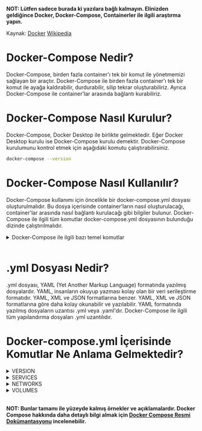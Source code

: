 **NOT: Lütfen sadece burada ki yazılara bağlı kalmayın. Elinizden geldiğince Docker, Docker-Compose, Containerler ile ilgili araştırma yapın.**

Kaynak: [Docker](https://docs.docker.com/) [Wikipedia](https://en.wikipedia.org/wiki/Docker_(software))

# Docker-Compose Nedir?

Docker-Compose, birden fazla container'ı tek bir komut ile yönetmemizi sağlayan bir araçtır. Docker-Compose ile birden fazla container'ı tek bir komut ile ayağa kaldırabilir, durdurabilir, silip tekrar oluşturabiliriz. Ayrıca Docker-Compose ile container'lar arasında bağlantı kurabiliriz.

# Docker-Compose Nasıl Kurulur?

Docker-Compose, Docker Desktop ile birlikte gelmektedir. Eğer Docker Desktop kurulu ise Docker-Compose kurulu demektir. Docker-Compose kurulumunu kontrol etmek için aşağıdaki komutu çalıştırabilirsiniz.

```bash
docker-compose --version
```

# Docker-Compose Nasıl Kullanılır?

Docker-Compose kullanımı için öncelikle bir docker-compose.yml dosyası oluşturulmalıdır. Bu dosya içerisinde container'ların nasıl oluşturulacağı, container'lar arasında nasıl bağlantı kurulacağı gibi bilgiler bulunur. Docker-Compose ile ilgili tüm komutlar docker-compose.yml dosyasının bulunduğu dizinde çalıştırılmalıdır.

<details>
<summary>Docker-Compose ile ilgili bazı temel komutlar</summary>

```bash
docker-compose up # docker-compose.yml dosyasındaki tüm container'ları ayağa kaldırır.

docker-compose up -d # docker-compose.yml dosyasındaki tüm container'ları arka planda ayağa kaldırır.

docker-compose up <container_adı> # docker-compose.yml dosyasındaki <container_adı> container'ını ayağa kaldırır.

docker-compose up -d <container_adı> # docker-compose.yml dosyasındaki <container_adı> container'ını arka planda ayağa kaldırır.

docker-compose down # docker-compose.yml dosyasındaki tüm container'ları durdurur.

docker-compose down <container_adı> # docker-compose.yml dosyasındaki <container_adı> container'ını durdurur.

docker-compose ps # docker-compose.yml dosyasındaki container'ların durumlarını gösterir.

docker-compose logs # docker-compose.yml dosyasındaki container'ların loglarını gösterir.

docker-compose logs <container_adı> # docker-compose.yml dosyasındaki <container_adı> container'ının loglarını gösterir.

docker-compose exec <container_adı> <komut> # docker-compose.yml dosyasındaki <container_adı> container'ında verilen komutu çalıştırır.

docker-compose events # docker-compose.yml dosyasındaki container'ların event'larını gösterir.

docker-compose top # docker-compose.yml dosyasındaki container'ların process'lerini gösterir.

docker-compose pause # docker-compose.yml dosyasındaki container'ları duraklatır.

docker-compose unpause # docker-compose.yml dosyasındaki container'ları duraklatmayı kaldırır.

docker-compose build # docker-compose.yml dosyasındaki container'ları build eder.

docker-compose config # yapılandırma dosyasını doğrular ve herhangi bir hata olup olmadığını bildirir. Eğer bir hata varsa, hata mesajı belirtilir ve nerede oluştuğu belirtilir. Bu sayede yapılandırma dosyasını kontrol etmek ve olası hataları önlemek için kullanılabilir.

docker-compose images # docker-compose.yml dosyasındaki container'ların image'larını gösterir.

docker-compose kill # docker-compose.yml dosyasındaki container'ları durdurur.

docker-compose rm # docker-compose.yml dosyasındaki container'ları siler.

docker-compose start # docker-compose.yml dosyasındaki container'ları başlatır.

docker-compose stop # docker-compose.yml dosyasındaki container'ları durdurur.

docker-compose restart # docker-compose.yml dosyasındaki container'ları yeniden başlatır.

docker-compose run # docker-compose.yml dosyasındaki container'ları ayağa kaldırır.

docker-compose scale # docker-compose.yml dosyasındaki container'ları ölçeklendirir.

docker-compose pull # docker-compose.yml dosyasındaki container'ların image'larını çeker.

docker-compose push # docker-compose.yml dosyasındaki container'ların image'larını push eder.

docker-compose create # docker-compose.yml dosyasındaki container'ları oluşturur.
```
</details>
<br>

# .yml Dosyası Nedir?

.yml dosyası, YAML (Yet Another Markup Language) formatında yazılmış dosyalardır. YAML, insanların okuyup yazması kolay olan bir veri serileştirme formatıdır. YAML, XML ve JSON formatlarına benzer. YAML, XML ve JSON formatlarına göre daha kolay okunabilir ve yazılabilir. YAML formatında yazılmış dosyaların uzantısı .yml veya .yaml'dır. Docker-Compose ile ilgili tüm yapılandırma dosyaları .yml uzantılıdır.

# Docker-compose.yml İçerisinde Komutlar Ne Anlama Gelmektedir?

<details>
<summary>VERSION</summary>
docker-compose.yml içerisinde yer alan 'version' anahtar kelimesi, docker-compose.yml dosyasının hangi versiyon ile yazıldığını belirtir. Docker-Compose ile ilgili yapılandırma dosyaları her sürümde değişiklik gösterebilir. Bu yüzden docker-compose.yml dosyasının hangi versiyon ile yazıldığını belirtmek önemlidir. Docker-Compose ile ilgili yapılandırma dosyaları için kullanılabilecek versiyonlar aşağıdaki gibidir.

```yml
version: "3.8"	# 19.03.0+
version: "3.7"	# 18.06.0+
version: "3.6"	# 18.02.0+
version: "3.5"	# 17.12.0+
version: "3.4"	# 17.09.0+
version: "3.3"	# 17.06.0+
version: "3.2"	# 17.04.0+
version: "3.1"	# 1.13.1+
version: "3.0"	# 1.13.0+
version: "2.4"	# 17.12.0+
version: "2.3"	# 17.06.0+
version: "2.2"	# 1.13.0+
version: "2.1"	# 1.12.0+
version: "2.0"	# 1.10.0+
```
</details>

<details>
<summary>SERVICES</summary>
'services' özelliği, Docker Compose dosyasında tanımlanan her bir öğenin, birbirleriyle etkileşim kurmasını sağlayan bir servis olarak çalışmasını sağlar.<br>
Bir Docker Compose dosyası, birden fazla bağımsız öğeyi tek bir projede birleştirebilir. Örneğin, bir web uygulaması için, dosya içinde birden fazla hizmet tanımlayabiliriz, biri web sunucusu, diğeri veritabanı sunucusu ve diğerleri olabilir. Bu hizmetlerin her biri, Docker Compose tarafından birbirleriyle koordine edilerek uygulamanın çalışmasını sağlar.<br>
Her bir servis, özel ayarlarla tanımlanır ve ardından Docker Compose, belirtilen ayarları kullanarak her bir servisin Docker konteynerini oluşturur. Bu sayede, tüm projeyi tek bir komutla çalıştırabilir, her bir servisi ayrı ayrı başlatmakla uğraşmamız gerekmez.<br>
Servisler, Docker Compose dosyasında "services" anahtar kelimesiyle tanımlanır ve her bir servis, adı, konteynerin ayarları, ağ bağlantıları vb. gibi ayrıntılı bilgiler içeren bir liste şeklinde belirtilir.<br><br>
Örnek bir servis tanımı aşağıdaki gibidir:

```yml
services:
  web:
	build: . # Dockerfile dosyasının bulunduğu dizin
	ports: # container'ın portlarını host'a yönlendirir
	  - "5000:5000" # container'ın 5000 portunu host'un 5000 portuna yönlendirir
	volumes: # container'ın dizinlerini host'un dizinlerine bağlar
	  - .:/code # container'ın /code dizinini host'un . dizinine bağlar
	  - logvolume01:/var/log # container'ın /var/log dizinini host'un logvolume01 dizinine bağlar
	links: # container'ın redis servisine bağlanmasını sağlar
	  - redis # redis servisini bağlar
  redis: # redis servisi
	image: redis # redis image'ını kullanarak redis servisini oluşturur
  restart: # restart servisi
	Container'ı yeniden başlatmaya yarayan servistir. Temelde dört farklı yeniden başlatma politikası vardır.
	Bu projede kullanılan "unless-stopped" container her hangi bir şekilde elle müdahale edilmeden durduğunda her zaman yeniden başlatır.
```

Burada "web" ve "redis" adında iki servis tanımlanmıştır. "web" servisi, Dockerfile dosyası içerisindeki ayarlar kullanılarak oluşturulurken, "redis" servisi, Docker Hub üzerindeki "redis" image'ı kullanılarak oluşturulur.
</details>

<details>
<summary>NETWORKS</summary>
'networks' bölümü, container'ların birbirleriyle veya dış dünya ile nasıl iletişim kuracaklarını tanımlayan bir bölümdür. Bu bölümde, farklı network modları (bridge, host, overlay vb.) ve her bir container için ayrı ayrı tanımlanabilecek özel network'ler bulunur.<br><br>
Docker Compose'da tanımlanmış bir network, aynı proje içindeki container'lar tarafından paylaşılabilir. Bu sayede, container'lar arasındaki iletişim daha kolay bir şekilde sağlanabilir ve network'ün özellikleri (DNS, IP adresleri, port mapping vb.) tek bir yerden yönetilebilir.<br><br>Örnek bir network tanımı aşağıdaki gibidir:

```yml
version: "3.9" # docker-compose.yml dosyasının versiyonu
services: # servisler
  web: # web servisi
    image: nginx:latest # nginx image'ını kullanarak nginx servisini oluşturur
    networks: # network'ler
      - my-network
  db: # db servisi
    image: postgres:latest # postgres image'ını kullanarak postgres servisini oluşturur
    networks: # network'ler
      - my-network
networks: # network'ler
  my-network: # my-network adında bir network oluşturur
    driver: bridge # bridge modunda bir network oluşturur. 'bridge' sürücüsü, Docker'ın yerel ağıdır. Bu, Docker konteynerleri arasında iletişim kurmalarını sağlayan varsayılan bir ağdır.
```

</details>

<details>
<summary>VOLUMES</summary>
'volumes', Docker container'larının kullanabileceği disk alanını sağlamak için kullanılan bir mekanizmadır. Docker container'ları çalıştırılırken, disk alanı ihtiyaçları host işletim sisteminden karşılanır. Ancak bu, verilerin container'lar arasında veya host makine ile container'lar arasında taşınması, yönetilmesi ve korunması zorluğu yaratabilir.<br><br>
Docker volumes, container'ların kullanabileceği özel bir disk alanı sağlayarak, verilerin container'lar arasında veya host ile container'lar arasında daha kolay taşınmasını, yönetilmesini ve korunmasını sağlar. Bu disk alanları, container'lar arasında paylaşılabileceği gibi, container'a özgü olacak şekilde de ayarlanabilir.<br><br>
Örneğin, bir web uygulaması container'ının konfigürasyon dosyaları, log dosyaları veya veritabanı dosyaları Docker volume'leri ile yönetilebilir. Bu sayede, bu verilerin container'dan bağımsız olarak saklanabilmesi, yönetilebilmesi ve korunabilmesi sağlanır.<br><br>Örnek bir volume tanımı aşağıdaki gibidir:

```yml
version: "3.9" # docker-compose.yml dosyasının versiyonu

services: # servisler
  web: # web servisi
    image: nginx:latest # nginx image'ını kullanarak nginx servisini oluşturur
    volumes: # volume'ler
      - app-code:/usr/share/nginx/html # container'ın /usr/share/nginx/html dizinini app-code volume'üne bağlar
      - app-data:/data # container'ın /data dizinini app-data volume'üne bağlar

volumes: # volume'ler
  app-code: # app-code adında bir volume oluşturur
  app-data: # app-data adında bir volume oluşturur
``` 

**NOT:** **'volumes'** anahtar kelimesi, Docker konteynerlerindeki dosya ve dizinlerin, Docker ana makinesi üzerindeki nereye monte edileceğini belirlemek için kullanılır. Volumes tanımlandığında, Docker Compose tarafından belirtilmeyen bir konumda, örn. **'/var/lib/docker/volumes'** altında saklanır.

Yukarıdaki örnekte, **'app-code'** ve **'app-data'** adlı iki farklı volume tanımlanmıştır. Bu iki volume'un Docker ana makinesindeki tam yolu, varsayılan olarak **'/var/lib/docker/volumes/<proje_adı>_app-code'** ve **'/var/lib/docker/volumes/<proje_adı>_app-data'** şeklindedir. Burada **'<proje_adı>'**, Docker Compose projesinin adıdır. Örneğin, Docker Compose projesi adı "myproject" ise, **'app-code'** volumes'unun tam yolu **'/var/lib/docker/volumes/myproject_app-code'** olacaktır.
</details>
<br>

**NOT: Bunlar tamamı ile yüzeyde kalmış örnekler ve açıklamalardır. Docker Compose hakkında daha detaylı bilgi almak için [Docker Compose Resmi Dokümantasyonu](https://docs.docker.com/compose/) incelenebilir.**
